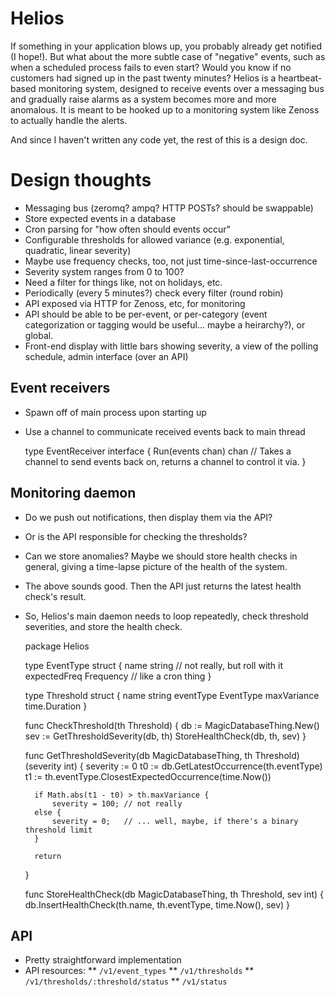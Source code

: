 # Helios

If something in your application blows up, you probably already get notified (I hope!). But what about the more subtle
case of "negative" events, such as when a scheduled process fails to even start? Would you know if no customers had
signed up in the past twenty minutes? Helios is a heartbeat-based monitoring system, designed to receive events over
a messaging bus and gradually raise alarms as a system becomes more and more anomalous. It is meant to be hooked up to
a monitoring system like Zenoss to actually handle the alerts.

And since I haven't written any code yet, the rest of this is a design doc.

# Design thoughts

* Messaging bus (zeromq? ampq? HTTP POSTs? should be swappable)
* Store expected events in a database
* Cron parsing for "how often should events occur"
* Configurable thresholds for allowed variance (e.g. exponential, quadratic, linear severity)
* Maybe use frequency checks, too, not just time-since-last-occurrence
* Severity system ranges from 0 to 100?
* Need a filter for things like, not on holidays, etc.
* Periodically (every 5 minutes?) check every filter (round robin)
* API exposed via HTTP for Zenoss, etc, for monitoring
* API should be able to be per-event, or per-category (event categorization or tagging would be
  useful... maybe a heirarchy?), or global.
* Front-end display with little bars showing severity, a view of the polling schedule, admin interface (over an API)

## Event receivers

* Spawn off of main process upon starting up
* Use a channel to communicate received events back to main thread

    type EventReceiver interface {
        Run(events chan) chan // Takes a channel to send events back on, returns a channel to control it via.
    }

## Monitoring daemon

* Do we push out notifications, then display them via the API?
* Or is the API responsible for checking the thresholds?
* Can we store anomalies? Maybe we should store health checks in general, giving a time-lapse picture of the
  health of the system.
* The above sounds good. Then the API just returns the latest health check's result.
* So, Helios's main daemon needs to loop repeatedly, check threshold severities, and store the health check.

    package Helios

    type EventType struct {
        name            string      // not really, but roll with it
        expectedFreq    Frequency   // like a cron thing
    }

    type Threshold struct {
        name            string
        eventType       EventType
        maxVariance     time.Duration
    }

    func CheckThreshold(th Threshold) {
        db  := MagicDatabaseThing.New()
        sev := GetThresholdSeverity(db, th)
        StoreHealthCheck(db, th, sev)
    }

    func GetThresholdSeverity(db MagicDatabaseThing, th Threshold) (severity int) {
        severity    := 0
        t0          := db.GetLatestOccurrence(th.eventType)
        t1          := th.eventType.ClosestExpectedOccurrence(time.Now())

        if Math.abs(t1 - t0) > th.maxVariance {
            severity = 100; // not really
        else {
            severity = 0;   // ... well, maybe, if there's a binary threshold limit
        }

        return
    }

    func StoreHealthCheck(db MagicDatabaseThing, th Threshold, sev int) {
        db.InsertHealthCheck(th.name, th.eventType, time.Now(), sev)
    }

## API

* Pretty straightforward implementation
* API resources:
** `/v1/event_types`
** `/v1/thresholds`
** `/v1/thresholds/:threshold/status`
** `/v1/status`